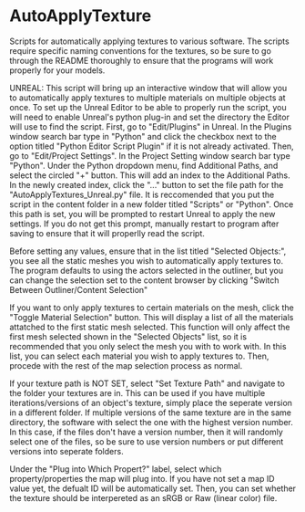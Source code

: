 # AutoApplyTexture
Scripts for automatically applying textures to various software. The scripts require specific naming conventions for the textures, so be sure to go through the README thoroughly to ensure that the programs will work properly for your models.

UNREAL:
  This script will bring up an interactive window that will allow you to automatically apply textures to multiple materials on multiple objects at once. To set up the Unreal Editor to be able to properly run the script, you will need to enable Unreal's python plug-in and set the directory the Editor will use to find the script. First, go to "Edit/Plugins" in Unreal. In the Plugins window search bar type in "Python" and click the checkbox next to the option titled "Python Editor Script Plugin" if it is not already activated. Then, go to "Edit/Project Settings". In the Project Setting window search bar type "Python". Under the Python dropdown menu, find Additional Paths, and select the circled "+" button. This will add an index to the Additional Paths. In the newly created index, click the "..." button to set the file path for the "AutoApplyTextures_Unreal.py" file. It is reccomended that you put the script in the content folder in a new folder titled "Scripts" or "Python". Once this path is set, you will be prompted to restart Unreal to apply the new settings. If you do not get this prompt, manually restart to program after saving to ensure that it will properlly read the script.


  Before setting any values, ensure that in the list titled "Selected Objects:", you see all the static meshes you wish to automatically apply textures to. The program defaults to using the actors selected in the outliner, but you can change the selection set to the content browser by clicking "Switch Between Outliner/Content Selection"
  
  If you want to only apply textures to certain materials on the mesh, click the "Toggle Material Selection" button. This will display a list of all the materials attatched to the first static mesh selected. This function will only affect the first mesh selected shown in the "Selected Objects" list, so it is recommended that you only select the mesh you with to work with. In this list, you can select each material you wish to apply textures to. Then, procede with the rest of the map selection process as normal.
  
  If your texture path is NOT SET, select "Set Texture Path" and navigate to the folder your textures are in. This can be used if you have multiple iterations/versions of an object's texture, simply place the seperate version in a different folder. If multiple versions of the same texture are in the same directory, the software with select the one with the highest version number. In this case, if the files don't have a version number, then it will randomly select one of the files, so be sure to use version numbers or put different versions into seperate folders.

  Under the "Plug into Which Propert?" label, select which property/properties the map will plug into. If you have not set a map ID value yet, the defualt ID will be automatically set. Then, you can set whether the texture should be interpereted as an sRGB or Raw (linear color) file.

